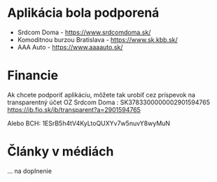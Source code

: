 # Aplikácia bola podporená

- Srdcom Doma - https://www.srdcomdoma.sk/
- Komoditnou burzou Bratislava - https://www.sk.kbb.sk/
- AAA Auto - https://www.aaaauto.sk/

# Financie

Ak chcete podporiť aplikáciu, môžete tak urobiť cez príspevok na transparentný účet OZ Srdcom Doma : SK3783300000002901594765 https://ib.fio.sk/ib/transparent?a=2901594765

Alebo BCH: 1ESrB5h4tV4KyLtoQUXYv7w5nuvY8wyMuN

# Články v médiách

... na doplnenie